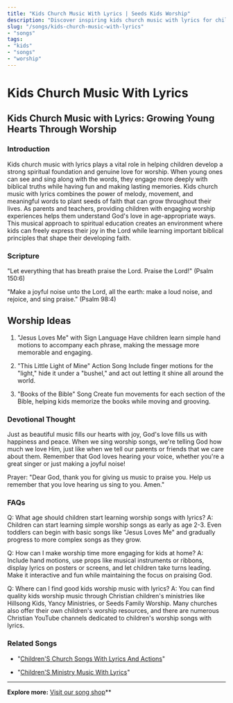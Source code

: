 ```yaml
---
title: "Kids Church Music With Lyrics | Seeds Kids Worship"
description: "Discover inspiring kids church music with lyrics for children's worship and spiritual growth. Quality Christian music resources for families."
slug: "/songs/kids-church-music-with-lyrics"
- "songs"
tags:
- "kids"
- "songs"
- "worship"
---
```


# Kids Church Music With Lyrics

## Kids Church Music with Lyrics: Growing Young Hearts Through Worship

### Introduction
Kids church music with lyrics plays a vital role in helping children develop a strong spiritual foundation and genuine love for worship. When young ones can see and sing along with the words, they engage more deeply with biblical truths while having fun and making lasting memories. Kids church music with lyrics combines the power of melody, movement, and meaningful words to plant seeds of faith that can grow throughout their lives. As parents and teachers, providing children with engaging worship experiences helps them understand God's love in age-appropriate ways. This musical approach to spiritual education creates an environment where kids can freely express their joy in the Lord while learning important biblical principles that shape their developing faith.

### Scripture
"Let everything that has breath praise the Lord. Praise the Lord!" (Psalm 150:6)

"Make a joyful noise unto the Lord, all the earth: make a loud noise, and rejoice, and sing praise." (Psalm 98:4)

## Worship Ideas
1. "Jesus Loves Me" with Sign Language
Have children learn simple hand motions to accompany each phrase, making the message more memorable and engaging.

2. "This Little Light of Mine" Action Song
Include finger motions for the "light," hide it under a "bushel," and act out letting it shine all around the world.

3. "Books of the Bible" Song
Create fun movements for each section of the Bible, helping kids memorize the books while moving and grooving.

### Devotional Thought
Just as beautiful music fills our hearts with joy, God's love fills us with happiness and peace. When we sing worship songs, we're telling God how much we love Him, just like when we tell our parents or friends that we care about them. Remember that God loves hearing your voice, whether you're a great singer or just making a joyful noise!

Prayer: "Dear God, thank you for giving us music to praise you. Help us remember that you love hearing us sing to you. Amen."

### FAQs

Q: What age should children start learning worship songs with lyrics?
A: Children can start learning simple worship songs as early as age 2-3. Even toddlers can begin with basic songs like "Jesus Loves Me" and gradually progress to more complex songs as they grow.

Q: How can I make worship time more engaging for kids at home?
A: Include hand motions, use props like musical instruments or ribbons, display lyrics on posters or screens, and let children take turns leading. Make it interactive and fun while maintaining the focus on praising God.

Q: Where can I find good kids worship music with lyrics?
A: You can find quality kids worship music through Christian children's ministries like Hillsong Kids, Yancy Ministries, or Seeds Family Worship. Many churches also offer their own children's worship resources, and there are numerous Christian YouTube channels dedicated to children's worship songs with lyrics.

### Related Songs

- "[Children'S Church Songs With Lyrics And Actions](/songs/children-s-church-songs-with-lyrics-and-actions/)"

- "[Children'S Ministry Music With Lyrics](/songs/children-s-ministry-music-with-lyrics/)"

---

**Explore more:** [Visit our song shop](https://seedskidsworship.com/shop)**

<!-- Schema Markup -->
<script type="application/ld+json">
{
  "@context": "https://schema.org",
  "@type": "MusicRecording",
  "name": "Kids Church Music With Lyrics",
  "byArtist": {
    "@type": "MusicGroup",
    "name": "Seeds Kids Worship"
  },
  "isFamilyFriendly": true,
  "url": "https://seedskidsworship.com/songs/kids-church-music-with-lyrics/"
}
</script>